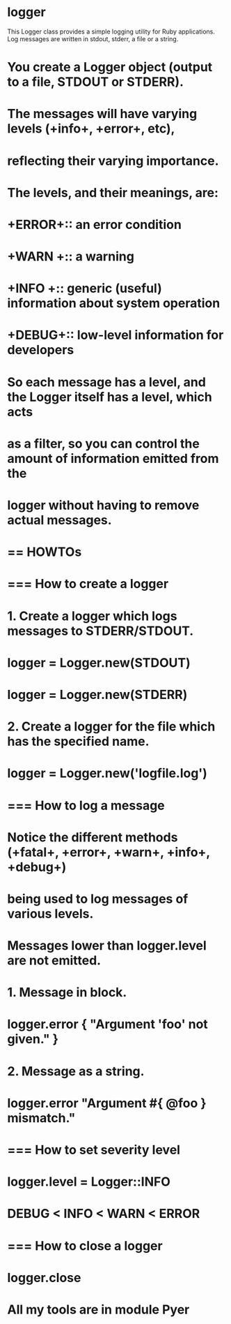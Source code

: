 # logger
This Logger class provides a simple logging utility for Ruby applications. Log messages are written in stdout, stderr, a file or a string.
#
# You create a Logger object (output to a file, STDOUT or STDERR).
# The messages will have varying levels (+info+, +error+, etc),
# reflecting their varying importance.
#
# The levels, and their meanings, are:
#   +ERROR+:: an error condition
#   +WARN +:: a warning
#   +INFO +:: generic (useful) information about system operation
#   +DEBUG+:: low-level information for developers
#
# So each message has a level, and the Logger itself has a level, which acts
# as a filter, so you can control the amount of information emitted from the
# logger without having to remove actual messages.
#
# == HOWTOs
#
# === How to create a logger
#
# 1. Create a logger which logs messages to STDERR/STDOUT.
#      logger = Logger.new(STDOUT)
#      logger = Logger.new(STDERR)
#
# 2. Create a logger for the file which has the specified name.
#      logger = Logger.new('logfile.log')
#
# === How to log a message
#
# Notice the different methods (+fatal+, +error+, +warn+, +info+, +debug+)
# being used to log messages of various levels.
# Messages lower than logger.level are not emitted.
#
# 1. Message in block.
#
#      logger.error { "Argument 'foo' not given." }
#
# 2. Message as a string.
#
#      logger.error "Argument #{ @foo } mismatch."
#
# === How to set severity level
#
#      logger.level = Logger::INFO
#
#      DEBUG < INFO < WARN < ERROR
#
# === How to close a logger
#
#      logger.close
#
# All my tools are in module Pyer

